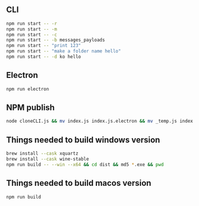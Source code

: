 ## CLI
```bash
npm run start -- -r
npm run start -- -m
npm run start -- -c
npm run start -- -b messages_payloads
npm run start -- "print 123"
npm run start -- "make a folder name hello"
npm run start -- -d ko hello
```

## Electron
```bash
npm run electron
```

## NPM publish
```bash
node cloneCLI.js && mv index.js index.js.electron && mv _temp.js index.js && npm publish && mv index.js.electron index.js
```

## Things needed to build windows version
```bash
brew install --cask xquartz
brew install --cask wine-stable
npm run build -- --win --x64 && cd dist && md5 *.exe && pwd
```

## Things needed to build macos version
```bash
npm run build
```
